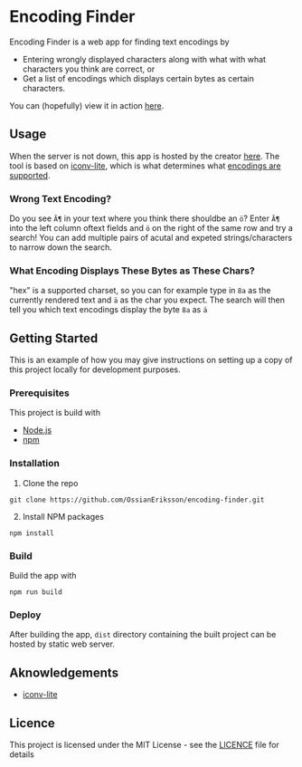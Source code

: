 # Encoding Finder

Encoding Finder is a web app for finding text encodings by

- Entering wrongly displayed characters along with what with what characters you think are correct, or
- Get a list of encodings which displays certain bytes as certain characters.

You can (hopefully) view it in action [here](https://dancis.se/tools/encoding-finder).

## Usage

When the server is not down, this app is hosted by the creator [here](https://dancis.se/tools/encoding-finder).
The tool is based on [iconv-lite](https://github.com/ashtuchkin/iconv-lite), which is what determines what [encodings are supported](https://github.com/ashtuchkin/iconv-lite/wiki/Supported-Encodings).

### Wrong Text Encoding?

Do you see `Ã¶` in your text where you think there shouldbe an `ö`?
Enter `Ã¶` into the left column oftext fields and `ö` on the right of the same row and try a search!
You can add multiple pairs of acutal and expeted strings/characters to narrow down the search.

### What Encoding Displays These Bytes as These Chars?

"hex" is a supported charset, so you can for example type in `8a` as the currently rendered text and `ä` as the char you expect.
The search will then tell you which text encodings display the byte `8a` as `ä`

## Getting Started

This is an example of how you may give instructions on setting up a copy of this project locally for development purposes.

### Prerequisites

This project is build with

* [Node.js](https://nodejs.org/en/)
* [npm](https://www.npmjs.com/)

### Installation

1. Clone the repo
```shell
git clone https://github.com/OssianEriksson/encoding-finder.git
```

2. Install NPM packages 
```shell
npm install
```

### Build

Build the app with
```shell
npm run build
```

### Deploy

After building the app, `dist` directory containing the built project can be hosted by static web server.

## Aknowledgements

- [iconv-lite](https://github.com/ashtuchkin/iconv-lite)

## Licence

This project is licensed under the MIT License - see the [LICENCE](LICENCE.txt) file for details
